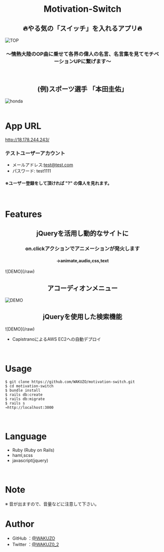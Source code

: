 <h1 align="center">Motivation-Switch</h1>

<h2 align="center">🔥やる気の「スイッチ」を入れるアプリ🔥</h2>

![TOP](https://gyazo.com/b4ce55ad2e1c11b17b62a56c4a5825c0/raw)


<h3 align="center">〜情熱大陸のOP曲に乗せて各界の偉人の名言、名言集を見てモチベーションUPに繋げます〜</h3>
<br>
<h2 align="center">(例)スポーツ選手 「本田圭佑」</h2>

![honda](https://gyazo.com/5cb1aed54b688e0f521a8f0726618b9a/raw)
<br>
<br>

# App URL

http://18.178.244.243/

### テストユーザーアカウント
  - メールアドレス:test@test.com
  - パスワード: test1111
#### ※ユーザー登録をして頂ければ "?" の偉人を見れます。  
<br>

# Features

<h2 align="center">jQueryを活用し動的なサイトに</h2>
<h3 align="center">on.clickアクションでアニメーションが発火します</h3>
<h4 align="center">→animate,audio,css,text</h4>
![DEMO](/raw)

<h2 align="center">アコーディオンメニュー</h2>

![DEMO](/raw)

<h2 align="center">jQueryを使用した検索機能</h2>
![DEMO](/raw)

- CapistranoによるAWS EC2への自動デプロイ  
<br>

# Usage

```
$ git clone https://github.com/WAKUZO/motivation-switch.git
$ cd motivation-switch
$ bundle install
$ rails db:create
$ rails db:migrate
$ rails s
→http://localhost:3000
```  
<br>

# Language

- Ruby (Ruby on Rails)
- haml,scss
- javascript(jquery)  
<br>

# Note

※ 音が出ますので、音量などに注意して下さい。
<br>

# Author

- GitHub
  ：<a href="https://github.com/WAKUZO?tab=repositories">@WAKUZO</a>
- Twitter
  ：<a href="https://twitter.com/WAKUZ0_2">@WAKUZ0_2</a>
